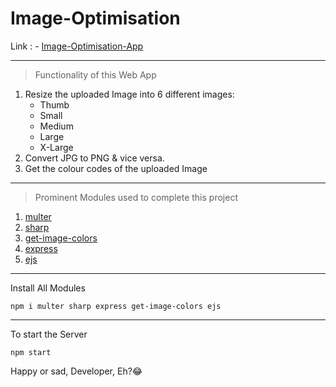 # Image-Optimisation
Link : -
[Image-Optimisation-App](https://image-optimisation-app.herokuapp.com/) 

---

>Functionality of this Web App
1. Resize the uploaded Image into $6$ different images:
    - Thumb
    - Small
    - Medium
    - Large
    - X-Large
2. Convert JPG to PNG & vice versa.
3. Get the colour codes of the uploaded Image
---
>Prominent Modules used to complete this project
1. [multer](https://www.npmjs.com/package/multer)
2. [sharp](https://sharp.pixelplumbing.com/api-resize)
3. [get-image-colors](https://www.npmjs.com/package/get-image-colors)
4. [express](https://www.npmjs.com/package/express)
5. [ejs](https://www.npmjs.com/package/ejs)
---

Install All Modules
```nodejs
npm i multer sharp express get-image-colors ejs 
```
---
To start the Server
```nodejs
npm start
```

Happy or sad, Developer, Eh?😂

